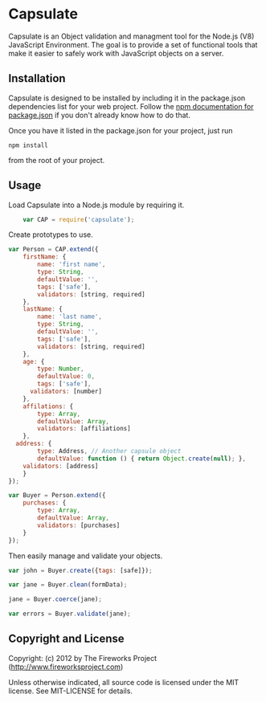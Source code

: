 Capsulate
=========
Capsulate is an Object validation and managment tool for the Node.js (V8)
JavaScript Environment. The goal is to provide a set of functional tools that
make it easier to safely work with JavaScript objects on a server.

## Installation
Capsulate is designed to be installed by including it in the package.json
dependencies list for your web project.  Follow the
[npm documentation for package.json](https://npmjs.org/doc/json.html)
if you don't already know how to do that.

Once you have it listed in the package.json for your project, just run

    npm install

from the root of your project.

## Usage
Load Capsulate into a Node.js module by requiring it.

```JavaScript
    var CAP = require('capsulate');
```

Create prototypes to use.
```JavaScript
var Person = CAP.extend({
	firstName: {
		name: 'first name',
		type: String,
		defaultValue: '',
		tags: ['safe'],
		validators: [string, required]
	},
	lastName: {
		name: 'last name',
		type: String,
		defaultValue: '',
		tags: ['safe'],
		validators: [string, required]
	},
	age: {
		type: Number,
		defaultValue: 0,
		tags: ['safe'],
	  validators: [number]
	},
	affilations: {
		type: Array,
		defaultValue: Array,
		validators: [affiliations]
	},
  address: {
		type: Address, // Another capsule object
		defaultValue: function () { return Object.create(null); },
    validators: [address]
	}
});

var Buyer = Person.extend({
	purchases: {
		type: Array,
		defaultValue: Array,
		validators: [purchases]
	}
});
```
Then easily manage and validate your objects.

```JavaScript
var john = Buyer.create({tags: [safe]});

var jane = Buyer.clean(formData);

jane = Buyer.coerce(jane);

var errors = Buyer.validate(jane);

```


Copyright and License
---------------------
Copyright: (c) 2012 by The Fireworks Project (http://www.fireworksproject.com)

Unless otherwise indicated, all source code is licensed under the MIT license. See MIT-LICENSE for details.
